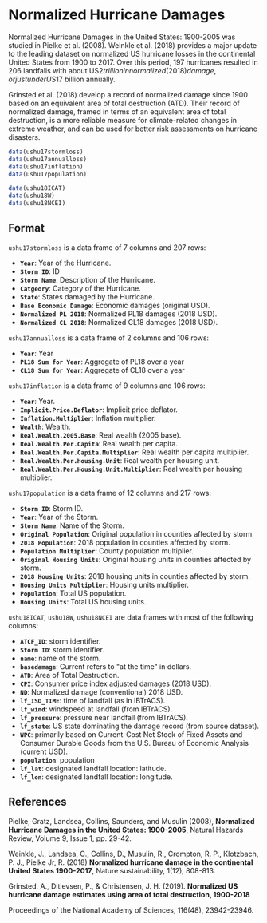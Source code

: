 # Normalized Hurricane Damages

Normalized Hurricane Damages in the United States: 1900-2005 was studied in Pielke et al. (2008). Weinkle et al. (2018) provides a major update to the leading dataset on normalized US hurricane losses in the continental United States from 1900 to 2017. Over this period, 197 hurricanes resulted in 206 landfalls with about US$2 trillion in normalized (2018) damage, or just under US$17 billion annually.

Grinsted et al. (2018) develop a record of normalized damage since 1900 based on an equivalent area of total destruction (ATD). Their record of normalized damage, framed in terms of an equivalent area of total destruction, is a more reliable measure for climate-related changes in extreme weather, and can be used for better risk assessments on hurricane disasters.

```r
data(ushu17stormloss)
data(ushu17annualloss)
data(ushu17inflation)
data(ushu17population)

data(ushu18ICAT)
data(ushu18W)
data(ushu18NCEI)
```

## Format

`ushu17stormloss` is a data frame of 7 columns and 207 rows:

- **`Year`**: Year of the Hurricane.
- **`Storm ID`**: ID
- **`Storm Name`**: Description of the Hurricane.
- **`Catgeory`**: Category of the Hurricane.
- **`State`**: States damaged by the Hurricane.
- **`Base Economic Damage`**: Economic damages (original USD).
- **`Normalized PL 2018`**: Normalized PL18 damages (2018 USD).
- **`Normalized CL 2018`**: Normalized CL18 damages (2018 USD).

`ushu17annualloss` is a data frame of 2 columns and 106 rows:

- **`Year`**: Year
- **`PL18 Sum for Year`**: Aggregate of PL18 over a year
- **`CL18 Sum for Year`**: Aggregate of CL18 over a year

`ushu17inflation` is a data frame of 9 columns and 106 rows:


- **`Year`**: Year.
- **`Implicit.Price.Deflator`**: Implicit price deflator.
- **`Inflation.Multiplier`**: Inflation multiplier.
- **`Wealth`**: Wealth.
- **`Real.Wealth.2005.Base`**: Real wealth (2005 base).
- **`Real.Wealth.Per.Capita`**: Real wealth per capita.
- **`Real.Wealth.Per.Capita.Multiplier`**: Real wealth per capita multiplier.
- **`Real.Wealth.Per.Housing.Unit`**: Real wealth per housing unit.
- **`Real.Wealth.Per.Housing.Unit.Multiplier`**: Real wealth per housing multiplier.

`ushu17population` is a data frame of 12 columns and 217 rows:


- **`Storm ID`**: Storm ID.
- **`Year`**: Year of the Storm.
- **`Storm Name`**: Name of the Storm.
- **`Original Population`**: Original population in counties affected by storm.
- **`2018 Population`**: 2018 population in counties affected by storm.
- **`Population Multiplier`**: County population multiplier.
- **`Original Housing Units`**: Original housing units in counties affected by storm.
- **`2018 Housing Units`**: 2018 housing units in counties affected by storm.
- **`Housing Units Multiplier`**: Housing units multiplier.
- **`Population`**: Total US population.
- **`Housing Units`**: Total US housing units.

`ushu18ICAT`, `ushu18W`, `ushu18NCEI` are data frames
with most of the following columns:


- **`ATCF_ID`**: storm identifier.
- **`Storm ID`**: storm identifier.
- **`name`**: name of the storm.
- **`basedamage`**: Current refers to "at the time" in dollars.
- **`ATD`**: Area of Total Destruction.
- **`CPI`**: Consumer price index adjusted damages (2018 USD).
- **`ND`**: Normalized damage (conventional) 2018 USD.
- **`lf_ISO_TIME`**: time of landfall (as in IBTrACS).
- **`lf_wind`**: windspeed at landfall (from IBTrACS).
- **`lf_pressure`**: pressure near landfall (from IBTrACS).
- **`lf_state`**: US state dominating the damage record (from source dataset).
- **`WPC`**: primarily based on Current-Cost Net Stock of Fixed Assets and Consumer Durable Goods from the U.S. Bureau of Economic Analysis (current USD).
- **`population`**: population
- **`lf_lat`**: designated landfall location: latitude.
- **`lf_lon`**: designated landfall location: longitude.

## References

Pielke, Gratz, Landsea, Collins, Saunders, and Musulin (2008), **Normalized Hurricane Damages in the United States: 1900-2005**, Natural Hazards Review, Volume 9, Issue 1, pp. 29-42.

Weinkle, J., Landsea, C., Collins, D., Musulin, R., Crompton, R. P., Klotzbach, P. J., Pielke Jr, R. (2018) **Normalized hurricane damage in the continental United States 1900-2017**, Nature sustainability, 1(12), 808-813.

Grinsted, A., Ditlevsen, P., & Christensen, J. H. (2019). **Normalized US hurricane damage estimates using area of total destruction, 1900-2018**

Proceedings of the National Academy of Sciences, 116(48), 23942-23946.

 
